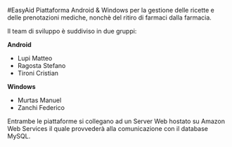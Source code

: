 #EasyAid
Piattaforma Android &amp; Windows per la gestione delle ricette e delle prenotazioni mediche, nonchè del ritiro di farmaci dalla farmacia.

Il team di sviluppo è suddiviso in due gruppi:

**Android**
* Lupi Matteo
* Ragosta Stefano
* Tironi Cristian

**Windows**
* Murtas Manuel
* Zanchi Federico

Entrambe le piattaforme si collegano ad un Server Web hostato su Amazon Web Services il quale provvederà alla comunicazione con il database MySQL. 
